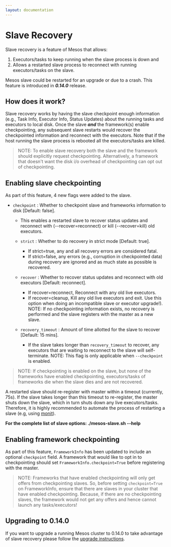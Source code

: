 ```yaml
---
layout: documentation
---
```


# Slave Recovery

Slave recovery is a feature of Mesos that allows:

 1. Executors/tasks to keep running when the slave process is down and
 2. Allows a restarted slave process to reconnect with running executors/tasks on the slave.

Mesos slave could be restarted for an upgrade or due to a crash. This feature is introduced in ***0.14.0*** release.

## How does it work?

Slave recovery works by having the slave checkpoint enough information (e.g., Task Info, Executor Info, Status Updates) about the running tasks and executors to local disk. Once the slave ***and*** the framework(s) enable checkpointing, any subsequent slave restarts would recover the checkpointed information and reconnect with the executors. Note that if the host running the slave process is rebooted all the executors/tasks are killed.

> NOTE: To enable slave recovery both the slave and the framework should explicitly request checkpointing.
> Alternatively, a framework that doesn't want the disk i/o overhead of checkpointing can opt out of checkpointing.


## Enabling slave checkpointing

As part of this feature, 4 new flags were added to the slave.

* `checkpoint` :  Whether to checkpoint slave and frameworks information
                  to disk [Default: false].
    - This enables a restarted slave to recover status updates and reconnect
      with (--recover=reconnect) or kill (--recover=kill) old executors.

	* `strict` : Whether to do recovery in strict mode [Default: true].
		* If strict=true, any and all recovery errors are considered fatal.
		* If strict=false, any errors (e.g., corruption in checkpointed data) during recovery are
      ignored and as much state as possible is recovered.

	* `recover` : Whether to recover status updates and reconnect with old executors [Default: reconnect].
		* If recover=reconnect, Reconnect with any old live executors.
		* If recover=cleanup, Kill any old live executors and exit.
      Use this option when doing an incompatible slave or executor upgrade!).
      NOTE: If no checkpointing information exists, no recovery is performed
      and the slave registers with the master as a new slave.

	* `recovery_timeout` : Amount of time allotted for the slave to recover [Default: 15 mins].
		* If the slave takes longer than `recovery_timeout` to recover, any executors that are waiting to
    reconnect to the slave will self-terminate.
    NOTE: This flag is only applicable when `--checkpoint` is enabled.

> NOTE: If checkpointing is enabled on the slave, but none of the frameworks have enabled checkpointing,
> executors/tasks of frameworks die when the slave dies and are not recovered.

A restarted slave should re-register with master within a timeout (currently, 75s). If the slave takes longer
than this timeout to re-register, the master shuts down the slave, which in turn shuts down any live executors/tasks.
Therefore, it is highly recommended to automate the process of restarting a slave (e.g, using [monit](http://mmonit.com/monit/)).

**For the complete list of slave options: ./mesos-slave.sh --help**

## Enabling framework checkpointing

As part of this feature, `FrameworkInfo` has been updated to include an optional `checkpoint` field. A framework that would like to opt in to checkpointing should set `FrameworkInfo.checkpoint=True` before registering with the master.

> NOTE: Frameworks that have enabled checkpointing will only get offers from checkpointing slaves. So, before setting `checkpoint=True` on FrameworkInfo, ensure that there are slaves in your cluster that have enabled checkpointing.
> Because, if there are no checkpointing slaves, the framework would not get any offers and hence cannot launch any tasks/executors!

## Upgrading to 0.14.0

If you want to upgrade a running Mesos cluster to 0.14.0 to take advantage of slave recovery please follow the [upgrade instructions](upgrades).